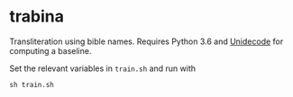 # trabina

Transliteration using bible names. Requires Python 3.6 and [Unidecode](https://pypi.python.org/pypi/Unidecode) for computing a baseline.

Set the relevant variables in `train.sh` and run with

    sh train.sh
